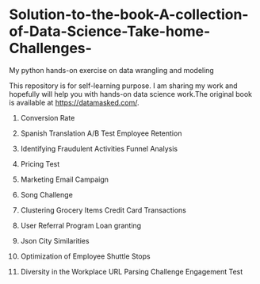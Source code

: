 # Solution-to-the-book-A-collection-of-Data-Science-Take-home-Challenges-
My python hands-on exercise on data wrangling and modeling

This repository is for self-learning purpose. I am sharing my work and hopefully will help you with hands-on data science work.The original book is available at https://datamasked.com/. 

1. Conversion Rate

2. Spanish Translation A/B Test Employee Retention

3. Identifying Fraudulent Activities Funnel Analysis

4. Pricing Test

5. Marketing Email Campaign

6. Song Challenge

7. Clustering Grocery Items Credit Card Transactions

8. User Referral Program Loan granting

9. Json City Similarities

10. Optimization of Employee Shuttle Stops

11. Diversity in the Workplace URL Parsing Challenge Engagement Test
